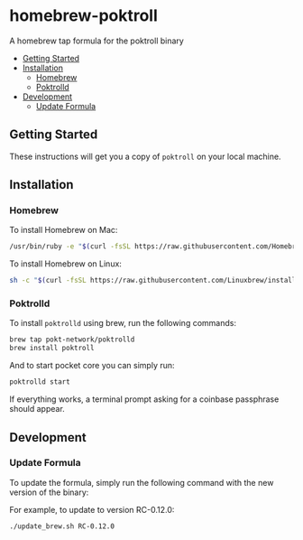 # homebrew-poktroll <!-- omit in toc -->

A homebrew tap formula for the poktroll binary

- [Getting Started](#getting-started)
- [Installation](#installation)
  - [Homebrew](#homebrew)
  - [Poktrolld](#poktrolld)
- [Development](#development)
  - [Update Formula](#update-formula)

## Getting Started

These instructions will get you a copy of `poktroll` on your local machine.

## Installation

### Homebrew

To install Homebrew on Mac:

```bash
/usr/bin/ruby -e "$(curl -fsSL https://raw.githubusercontent.com/Homebrew/install/master/install)"
```

To install Homebrew on Linux:

```bash
sh -c "$(curl -fsSL https://raw.githubusercontent.com/Linuxbrew/install/master/install.sh)"
```

### Poktrolld

To install `poktrolld` using brew, run the following commands:

```bash
brew tap pokt-network/poktrolld
brew install poktroll
```

And to start pocket core you can simply run:

```bash
poktrolld start
```

If everything works, a terminal prompt asking for a coinbase passphrase should appear.

## Development

### Update Formula

To update the formula, simply run the following command with the new version of the binary:

For example, to update to version RC-0.12.0:

```bash
./update_brew.sh RC-0.12.0
```
